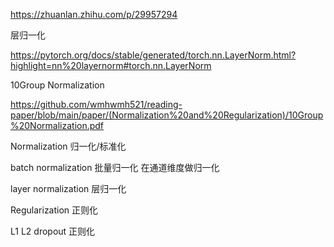 https://zhuanlan.zhihu.com/p/29957294

层归一化

https://pytorch.org/docs/stable/generated/torch.nn.LayerNorm.html?highlight=nn%20layernorm#torch.nn.LayerNorm

10Group Normalization

https://github.com/wmhwmh521/reading-paper/blob/main/paper/(Normalization%20and%20Regularization)/10Group%20Normalization.pdf

Normalization
归一化/标准化

batch normalization
批量归一化 在通道维度做归一化

layer normalization
层归一化

Regularization
正则化

L1 L2 dropout 
正则化
